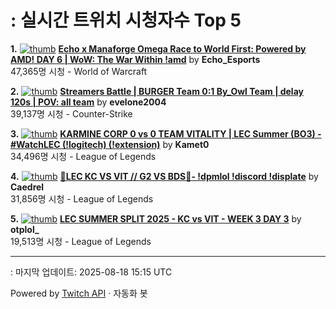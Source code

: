 # : 실시간 트위치 시청자수 Top 5

**1.** [![thumb](https://static-cdn.jtvnw.net/previews-ttv/live_user_echo_esports-320x180.jpg)](https://twitch.tv/Echo_Esports)
**[Echo x Manaforge Omega Race to World First: Powered by AMD!  DAY 6 | WoW: The War Within !amd](https://twitch.tv/Echo_Esports)** by **Echo_Esports**<br>47,365명 시청  - World of Warcraft

**2.** [![thumb](https://static-cdn.jtvnw.net/previews-ttv/live_user_evelone2004-320x180.jpg)](https://twitch.tv/evelone2004)
**[Streamers Battle | BURGER Team 0:1 By_Owl Team | delay 120s | POV: all team](https://twitch.tv/evelone2004)** by **evelone2004**<br>39,137명 시청  - Counter-Strike

**3.** [![thumb](https://static-cdn.jtvnw.net/previews-ttv/live_user_kamet0-320x180.jpg)](https://twitch.tv/Kamet0)
**[KARMINE CORP 0 vs 0 TEAM VITALITY | LEC Summer (BO3) - #WatchLEC  (!logitech) (!extension)](https://twitch.tv/Kamet0)** by **Kamet0**<br>34,496명 시청  - League of Legends

**4.** [![thumb](https://static-cdn.jtvnw.net/previews-ttv/live_user_caedrel-320x180.jpg)](https://twitch.tv/Caedrel)
**[🔴LEC KC VS VIT // G2 VS BDS🔴-  !dpmlol !discord !displate](https://twitch.tv/Caedrel)** by **Caedrel**<br>31,856명 시청  - League of Legends

**5.** [![thumb](https://static-cdn.jtvnw.net/previews-ttv/live_user_otplol_-320x180.jpg)](https://twitch.tv/otplol_)
**[LEC SUMMER SPLIT 2025 - KC vs VIT - WEEK 3 DAY 3](https://twitch.tv/otplol_)** by **otplol_**<br>19,513명 시청  - League of Legends


---
: 마지막 업데이트: 2025-08-18 15:15 UTC

Powered by [Twitch API](https://dev.twitch.tv/docs/api/reference) · 자동화 봇